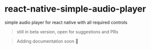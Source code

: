 # react-native-simple-audio-player
simple audio player for react native with all required controls

> still in beta version, open for suggestions and PRs

> Adding documentation soon :rocket:
